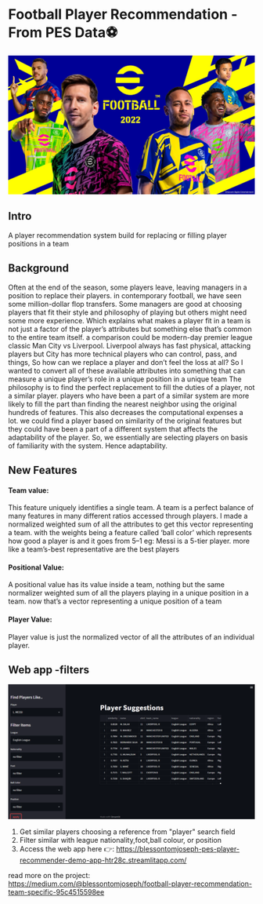 # Football Player Recommendation - From PES Data⚽️

![poster](images/1_sPWX48ryH5zaaf6YjiMSLw.jpeg)

## Intro
A player recommendation system build for replacing or filling player positions in a team

## Background
Often at the end of the season, some players leave, leaving managers in a position to replace their players. in contemporary football, we have seen some million-dollar flop transfers. Some managers are good at choosing players that fit their style and philosophy of playing but others might need some more experience. Which explains what makes a player fit in a team is not just a factor of the player’s attributes but something else that’s common to the entire team itself. a comparison could be modern-day premier league classic Man City vs Liverpool. Liverpool always has fast physical, attacking players but City has more technical players who can control, pass, and things, So how can we replace a player and don’t feel the loss at all? So I wanted to convert all of these available attributes into something that can measure a unique player’s role in a unique position in a unique team
The philosophy is to find the perfect replacement to fill the duties of a player, not a similar player. players who have been a part of a similar system are more likely to fill the part than finding the nearest neighbor using the original hundreds of features. This also decreases the computational expenses a lot. we could find a player based on similarity of the original features but they could have been a part of a different system that affects the adaptability of the player. So, we essentially are selecting players on basis of familiarity with the system. Hence adaptability.

## New Features
#### Team value: 
This feature uniquely identifies a single team. A team is a perfect balance of many features in many different ratios accessed through players. I made a normalized weighted sum of all the attributes to get this vector representing a team. with the weights being a feature called ‘ball color’ which represents how good a player is and it goes from 5–1 eg: Messi is a 5-tier player. more like a team’s-best representative are the best players
#### Positional Value:
A positional value has its value inside a team, nothing but the same normalizer weighted sum of all the players playing in a unique position in a team. now that’s a vector representing a unique position of a team
#### Player Value:
Player value is just the normalized vector of all the attributes of an individual player.

## Web app -filters
![poster](images/1_vpT1QNOvUjQPb52BJF0ELw.png)
1. Get similar players choosing a  reference from "player" search field
2. Filter similar with league nationality,foot,ball colour, or position 
3. Access the web app here 👉: https://blessontomjoseph-pes-player-recommender-demo-app-htr28c.streamlitapp.com/


read more on the project: https://medium.com/@blessontomjoseph/football-player-recommendation-team-specific-95c4515598ee
